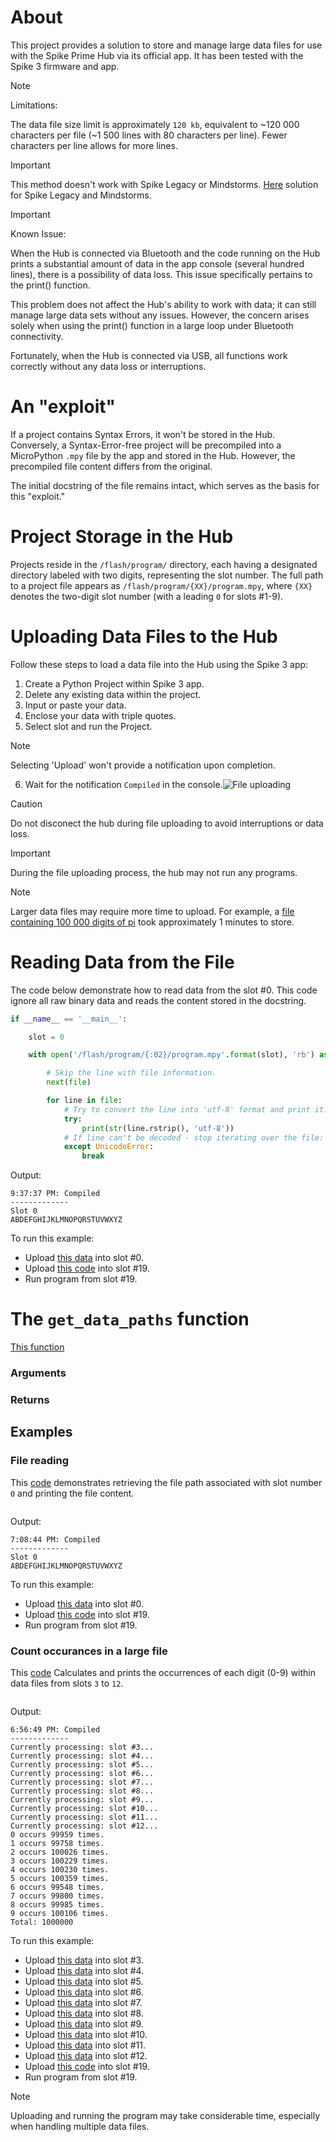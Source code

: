 # About
This project provides a solution to store and manage large data files for use with the Spike Prime Hub via its official app. It has been tested with the Spike 3 firmware and app.

> [!NOTE]
> Limitations:
> 
> The data file size limit is approximately `120 kb`, equivalent to ~120 000 characters per file (~1 500 lines with 80 characters per line). Fewer characters per line allows for more lines.

> [!IMPORTANT]
> 
> This method doesn't work with Spike Legacy or Mindstorms.
> [Here](https://github.com/GizmoBricks/get_slots_paths) solution for Spike Legacy and Mindstorms.

> [!IMPORTANT]
>
> Known Issue:
> 
> When the Hub is connected via Bluetooth and the code running on the Hub prints a substantial amount of data in the app console (several hundred lines), there is a possibility of data loss. This issue specifically pertains to the print() function.
>
> This problem does not affect the Hub's ability to work with data; it can still manage large data sets without any issues. However, the concern arises solely when using the print() function in a large loop under Bluetooth connectivity.
>
> Fortunately, when the Hub is connected via USB, all functions work correctly without any data loss or interruptions.

# An "exploit"

If a project contains Syntax Errors, it won't be stored in the Hub. Conversely, a Syntax-Error-free project will be precompiled into a MicroPython `.mpy` file by the app and stored in the Hub. However, the precompiled file content differs from the original.

The initial docstring of the file remains intact, which serves as the basis for this "exploit."

# Project Storage in the Hub

Projects reside in the `/flash/program/` directory, each having a designated directory labeled with two digits, representing the slot number. The full path to a project file appears as `/flash/program/{XX}/program.mpy`, where `{XX}` denotes the two-digit slot number (with a leading `0` for slots #1-9).

# Uploading Data Files to the Hub

Follow these steps to load a data file into the Hub using the Spike 3 app:

1.	Create a Python Project within Spike 3 app.
2.	Delete any existing data within the project.
3.	Input or paste your data.
4.	Enclose your data with triple quotes.
5.	Select slot and run the Project.
> [!NOTE]
> Selecting 'Upload' won't provide a notification upon completion.	   
6.	Wait for the notification `Compiled` in the console.![File uploading](https://github.com/GizmoBricks/storing_data_on_spike_3/assets/127412675/d30268ed-2938-49f4-8581-97d002cc8a06)

> [!CAUTION]
> Do not disconect the hub during file uploading to avoid interruptions or data loss.

> [!IMPORTANT]
> During the file uploading process, the hub may not run any programs.

> [!NOTE]
> Larger data files may require more time to upload.
> For example, a [file containing 100 000 digits of pi](/examples/slot_3) took approximately 1 minutes to store.

# Reading Data from the File

The code below demonstrate how to read data from the slot #0.
This code ignore all raw binary data and reads the content stored in the docstring.
```python
if __name__ == '__main__':

    slot = 0

    with open('/flash/program/{:02}/program.mpy'.format(slot), 'rb') as file:

        # Skip the line with file information.
        next(file)

        for line in file:
            # Try to convert the line into 'utf-8' format and print it.
            try:
                print(str(line.rstrip(), 'utf-8'))
            # If line can't be decoded - stop iterating over the file:
            except UnicodeError:
                break
```
Output:

```
9:37:37 PM: Compiled
-------------
Slot 0
ABDEFGHIJKLMNOPQRSTUVWXYZ
```

To run this example:
* Upload [this data](/examples/slot_0) into slot #0.
* Upload [this code](/examples/file_content_reading.py) into slot #19.
* Run program from slot #19.

# The `get_data_paths` function

[This function](/get_data_paths.py) 

### Arguments

  

### Returns
  


## Examples
### File reading
This [code](/examples/onother_way_to_read_file_content.py) demonstrates retrieving the file path associated with slot number `0` and printing the file content. 
``` python

```

Output:

```
7:08:44 PM: Compiled
-------------
Slot 0
ABDEFGHIJKLMNOPQRSTUVWXYZ
```

To run this example:
* Upload [this data](/examples/slot_0) into slot #0.
* Upload [this code](/examples/onother_way_to_read_file_content.py) into slot #19.
* Run program from slot #19.

### Count occurances in a large file
This [code](/examples/occurrences_counting.py) Calculates and prints the occurrences of each digit (0-9) within data files from slots `3` to `12`.

```python

```

Output:
```
6:56:49 PM: Compiled
-------------
Currently processing: slot #3...
Currently processing: slot #4...
Currently processing: slot #5...
Currently processing: slot #6...
Currently processing: slot #7...
Currently processing: slot #8...
Currently processing: slot #9...
Currently processing: slot #10...
Currently processing: slot #11...
Currently processing: slot #12...
0 occurs 99959 times.
1 occurs 99758 times.
2 occurs 100026 times.
3 occurs 100229 times.
4 occurs 100230 times.
5 occurs 100359 times.
6 occurs 99548 times.
7 occurs 99800 times.
8 occurs 99985 times.
9 occurs 100106 times.
Total: 1000000
```

To run this example:
* Upload [this data](/examples/slot_3) into slot #3.
* Upload [this data](/examples/slot_4) into slot #4.
* Upload [this data](/examples/slot_5) into slot #5.
* Upload [this data](/examples/slot_6) into slot #6.
* Upload [this data](/examples/slot_7) into slot #7.
* Upload [this data](/examples/slot_8) into slot #8.
* Upload [this data](/examples/slot_9) into slot #9.
* Upload [this data](/examples/slot_10) into slot #10.
* Upload [this data](/examples/slot_11) into slot #11.
* Upload [this data](/examples/slot_12) into slot #12.
* Upload [this code](/examples/occurrences_counting.py) into slot #19.
* Run program from slot #19.
  
> [!NOTE]
> Uploading and running the program may take considerable time, especially when handling multiple data files.
